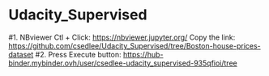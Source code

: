 # Udacity_Supervised

#1. NBviewer
Ctl + Click:
https://nbviewer.jupyter.org/
Copy the link:
https://github.com/csedlee/Udacity_Supervised/tree/Boston-house-prices-dataset
#2. Press Execute button:
https://hub-binder.mybinder.ovh/user/csedlee-udacity_supervised-935qfioi/tree




